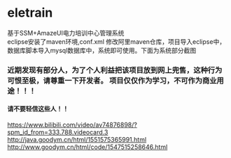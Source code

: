 # eletrain
   基于SSM+AmazeUI电力培训中心管理系统<br/>
   eclipse安装了maven环境,conf.xml 修改阿里maven仓库，项目导入eclipse中，数据库脚本导入mysql数据库中，系统即可使用。下面为系统部分截图<br/>

### 近期发现有部分人，为了个人利益把该项目放到网上兜售，这种行为可恨至极，请尊重一下开发者。 项目仅仅作为学习，不可作为商业用途！！！

#### 请不要轻信这些人！！

https://www.bilibili.com/video/av74876898/?spm_id_from=333.788.videocard.3
http://java.goodym.cn/html/1551575365991.html <br/>
http://www.goodym.cn/html/code/1547515258646.html
